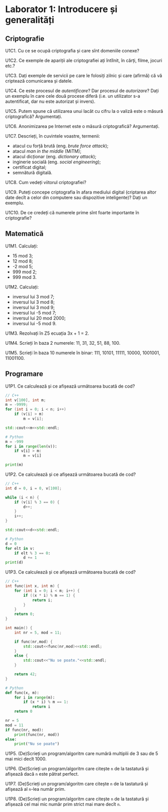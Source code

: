 # Laborator 1: Introducere și generalități

## Criptografie
U1C1. Cu ce se ocupă criptografia și care sînt domeniile conexe?

U1C2. Ce exemple de apariții ale criptografiei ați întîlnit, în cărți, filme, jocuri etc.?

U1C3. Dați exemple de servicii pe care le folosiți zilnic și care (afirmă) că vă criptează comunicarea și datele.

U1C4. Ce este procesul de *autentificare*? Dar procesul de *autorizare*? Dați un exemplu în care cele două procese diferă (i.e. un utilizator s-a autentificat, dar nu este autorizat și invers).

U1C5. Putem spune că utilizarea unui lacăt cu cifru la o valiză este o măsură criptografică? Argumentați.

U1C6. Anonimizarea pe Internet este o măsură criptografică? Argumentați.

U1C7. Descrieți, în cuvintele voastre, termenii:
- atacul cu forță brută (eng. *brute force attack*);
- atacul *man in the middle* (MiTM);
- atacul dicționar (eng. *dictionary attack*);
- inginerie socială (eng. *social engineering*);
- certificat digital;
- semnătură digitală.

U1C8. Cum vedeți viitorul criptografiei?

U1C9. Puteți concepe criptografia în afara mediului digital (criptarea altor date decît a celor din computere sau dispozitive inteligente)? Dați un exemplu.

U1C10. De ce credeți că numerele prime sînt foarte importante în criptografie?

## Matematică
U1M1. Calculați:
- 15 mod 3; 
- 12 mod 8; 
- -2 mod 5;
- 999 mod 2;
- 999 mod 3.

U1M2. Calculați:
- inversul lui 3 mod 7;
- inversul lui 3 mod 8;
- inversul lui 3 mod 9;
- inversul lui -5 mod 7;
- inversul lui 20 mod 2000;
- inversul lui -5 mod 9.

U1M3. Rezolvați în Z5 ecuația 3x + 1 = 2.

U1M4. Scrieți în baza 2 numerele: 11, 31, 32, 51, 88, 100.

U1M5. Scrieți în baza 10 numerele în binar: 111, 10101, 11111, 10000, 1001001, 11001100.

## Programare
U1P1. Ce calculează și ce afișează următoarea bucată de cod?
```cpp
// C++
int v[100], int m;
m = -9999;
for (int i = 0; i < n; i++)
    if (v[i] > m)
        m = v[i];

std::cout<<m<<std::endl;
```

```python
# Python
m = -999
for i in range(len(v)):
    if v[i] > m:
        m = v[i]

print(m)
```

U1P2. Ce calculează și ce afișează următoarea bucată de cod?
```cpp
// C++
int d = 0, i = 0, v[100];

while (i < n) {
    if (v[i] % 3 == 0) {
        d++;
    }
    i++;
}

std::cout<<d<<std::endl;
```

```python
# Python
d = 0
for elt in v:
    if elt % 3 == 0:
        d += 1
print(d)
```

U1P3. Ce calculează și ce afișează următoarea bucată de cod?
```cpp
// C++
int func(int x, int m) {
    for (int i = 0; i < m; i++) {
        if ((x * i) % m == 1) {
            return i;
        }
    }
    return 0;
}

int main() {
    int nr = 5, mod = 11;

    if func(nr,mod) {
        std::cout<<func(nr,mod)<<std::endl;
    }
    else {
        std::cout<<"Nu se poate."<<std::endl;
    }

    return 42;
}
```

```python
# Python
def func(x, m):
    for i in range(m):
        if (x * i) % m == 1:
            return i
    return 0

nr = 5
mod = 11
if func(nr, mod):
    print(func(nr, mod))
else:
    print("Nu se poate")
```

U1P5. (De)Scrieți un program/algoritm care numără multiplii de 3 sau de 5 mai mici decît 1000.

U1P6. (De)Scrieți un program/algoritm care citește `n` de la tastatură și afișează dacă `n` este pătrat perfect.

U1P7. (De)Scrieți un program/algoritm care citește `n` de la tastatură și afișează al `n`-lea număr prim.

U1P8. (De)Scrieți un program/algoritm care citește `n` de la tastatură și afișează cel mai mic număr prim strict mai mare decît `n`.